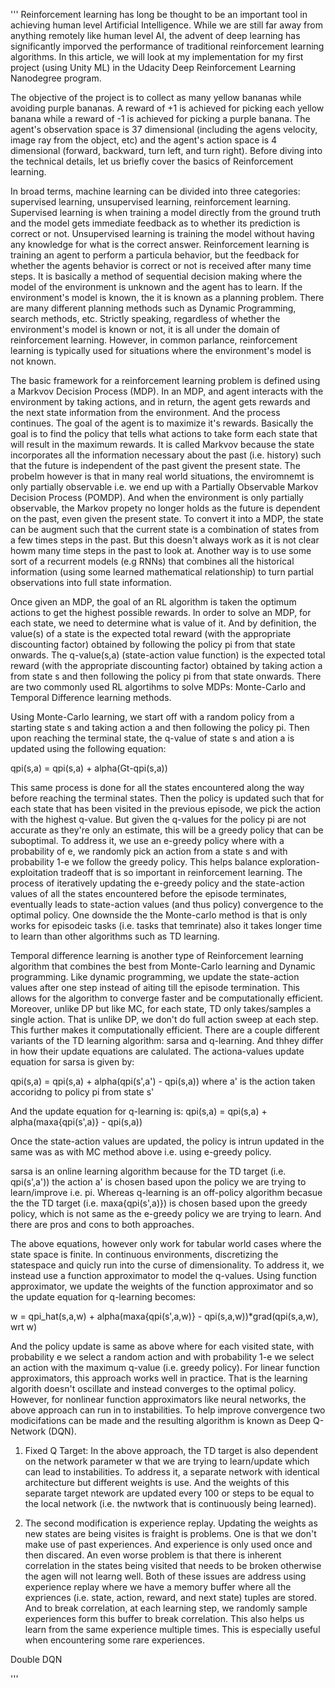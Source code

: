 '''
Reinforcement learning has long be thought to be an important tool in achieving human level Artificial Intelligence. While we are still far away from anything remotely like human level AI, the advent of deep learning has significantly imporved the performance of traditional reinforcement learning algorithms. In this article, we will look at my implementation for my first project (using Unity ML) in the Udacity Deep Reinforcement Learning Nanodegree program. 

The objective of the project is to collect as many yellow bananas while avoiding purple bananas. A reward of +1 is achieved for picking each yellow banana while a reward of -1 is achieved for picking a purple banana. The agent's observation space is 37 dimensional (including the agens velocity, image ray from the object, etc) and the agent's action space is 4 dimensional (forward, backward, turn left, and turn right). Before diving into the technical details, let us briefly cover the basics of Reinforcement learning.

In broad terms, machine learning can be divided into three categories: supervised learning, unsupervised learning, reinforcement learning. Supervised learning is when training a model directly from the ground truth and the model gets immediate feedback as to whether its prediction is correct or not. Unsupervised learning is training the model without having any knowledge for what is the correct answer. Reinforcement learning is training an agent to perform a particula behavior, but the feedback for whether the agents behavior is correct or not is received after many time steps. It is basically a method of sequential decision making where the model of the environment is unknown and the agent has to learn. If the environment's model is known, the it is known as a planning problem. There are many different planning methods such as Dynamic Programming, search methods, etc. Strictly speaking, regardless of whether the environment's model is known or not, it is all under the domain of reinforcement learning. However, in common parlance, reinforcement learning is typically used for situations where the environment's model is not known.

The basic framework for a reinforcement learning problem is defined using a Markvov Decision Process (MDP). In an MDP, and agent interacts with the environment by taking actions, and in return, the agent gets rewards and the next state information from the environment. And the process continues. The goal of the agent is to maximize it's rewards. Basically the goal is to find the policy that tells what actions to take form each state that will result in the maximum rewards. It is called Markvov because the state incorporates all the information necessary about the past (i.e. history) such that the future is independent of the past givent the present state. The probelm however is that in many real world situations, the enviromnemt is only partially observable i.e. we end up with a Partially Observable Markov Decision Process (POMDP). And when the environment is only partially observable, the Markov propety no longer holds as the future is dependent on the past, even given the present state. To convert it into a MDP, the state can be augment such that the current state is a combination of states from a few times steps in the past. But this doesn't always work as it is not clear howm many time steps in the past to look at. Another way is to use some sort of a recurrent models (e.g RNNs) that combines all the historical information (using some learned mathematical relationship) to turn partial observations into full state information.

Once given an MDP, the goal of an RL algorithm is taken the optimum actions to get the highest possible rewards. In order to solve an MDP, for each state, we need to determine what is value of it. And by definition, the value(s) of a state is the expected total reward (with the appropriate discounting factor) obtained by following the policy pi from that state onwards. The q-value(s,a) (state-action value function) is the expected total reward (with the appropriate discounting factor) obtained by taking action a from state s and then following the policy pi from that state onwards. There are two commonly used RL algortihms to solve MDPs: Monte-Carlo and Temporal Difference learning methods. 

Using Monte-Carlo learning, we start off with a random policy from a starting state s and taking action a and then following the policy pi. Then upon reaching the terminal state, the q-value of state s and ation a is updated using the following equation:

qpi(s,a) = qpi(s,a) + alpha(Gt-qpi(s,a))

This same process is done for all the states encountered along the way before reaching the terminal states. Then the policy is updated such that for each state that has been visited in the previous episode, we pick the action with the highest q-value. But given the q-values for the policy pi are not accurate as they're only an estimate, this will be a greedy policy that can be suboptimal. To address it, we use an e-greedy policy where with a probability of e, we randomly pick an action from a state s and with probability 1-e we follow the greedy policy. This helps balance exploration-exploitation tradeoff that is so important in reinforcement learning. The process of iteratively updating the e-greedy policy and the state-action values of all the states encountered before the episode terminates, eventually leads to state-action values (and thus policy) convergence to the optimal policy. One downside the the Monte-carlo method is that is only works for episodeic tasks (i.e. tasks that temrinate) also it takes longer time to learn than other algorithms such as TD learning.


Temporal difference learning is another type of Reinforcement learning algorithm that combines the best from Monte-Carlo learning and Dynamic programming. Like dynamic programming, we update the state-action values after one step instead of aiting till the episode termination. This allows for the algorithm to converge faster and be computationally efficient. Moreover, unlike DP but like MC, for each state, TD only takes/samples a single action. That is unlike DP, we don't do full action sweep at each step. This further makes it computationally efficient. There are a couple different variants of the TD learning algorithm: sarsa and q-learning. And thhey differ in how their update equations are calulated. The actiona-values update equation for sarsa is given by:

qpi(s,a) = qpi(s,a) + alpha(qpi(s',a') - qpi(s,a)) where a' is the action taken accoridng to policy pi from state s'

And the update equation for q-learning is:
qpi(s,a) = qpi(s,a) + alpha(maxa{qpi(s',a)} - qpi(s,a))

Once the state-action values are updated, the policy is intrun updated in the same was as with MC method above i.e. using e-greedy policy.


sarsa is an online learning algorithm because for the TD target (i.e. qpi(s',a')) the action a' is chosen based upon the policy we are trying to learn/improve i.e. pi. Whereas q-learning is an off-policy algorithm becasue the the TD target  (i.e. maxa{qpi(s',a)}) is chosen based upon the greedy policy, which is not same as the e-greedy policy we are trying to learn. And there are pros and cons to both approaches.

The above equations, however only work for tabular world cases where the state space is finite. In continuous environments, discretizing the statespace and quicly run into the curse of dimensionality. To address it, we instead use a function approximator to model the q-values. Using function approximator, we update the weights of the function approximator and so the update equation for q-learning becomes:

w = qpi_hat(s,a,w) + alpha(maxa{qpi(s',a,w)} - qpi(s,a,w))*grad(qpi(s,a,w), wrt w)

And the policy update is same as above where for each visited state, with probability e we select a random action and with probability 1-e we select an action with the maximum q-value (i.e. greedy policy). For linear function approximators, this approach works well in practice. That is the learning algorith doesn't oscillate and instead converges to the optimal policy. However, for nonlinear function approximators like neural networks, the above approach can run in to instabilities. To help improve convergence two modicifations can be made and the resulting algorithm is known as Deep Q-Network (DQN).


1. Fixed Q Target: In the above approach, the TD target is also dependent on the network parameter w that we are trying to learn/update which can lead to instabilities. To address it, a separate network with identical architecture but different weights is use. And the weights of this separate target ntework are updated every 100 or steps to be equal to the local network (i.e. the nwtwork that is continuously being learned).

2. The second modification is experience replay. Updating the weights as new states are being visites is fraight is problems. One is that we don't make use of past experiences. And experience is only used once and then discared. An even worse problem is that there is inherent correlation in the states being visited that needs to be broken otherwise the agen will not learng well. Both of these issues are address using experience replay where we have a memory buffer where all the expriences (i.e. state, action, reward, and next state) tuples are stored. And to break correlation, at each learning step, we randomly sample experiences form this buffer to break correlation. This also helps us learn from the same experience multiple times. This is especially useful when encountering some rare experiences.

Double DQN




'''
